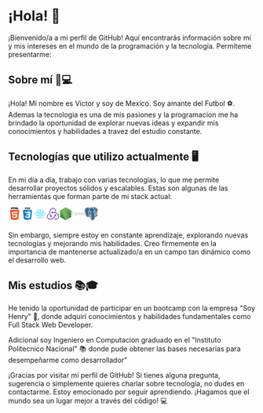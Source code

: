# ¡Hola! 👋
¡Bienvenido/a a mi perfil de GitHub! Aquí encontrarás información sobre mí y mis intereses en el mundo de la programación y la tecnología. Permíteme presentarme:

## Sobre mí 👦💻

¡Hola! Mi nombre es Victor y soy de Mexico. Soy amante del Futbol ⚽. Ademas la tecnologia es una de mis pasiones y la programacion me ha brindado la oportunidad de explorar nuevas ideas y expandir mis conocimientos y habilidades a travez del estudio constante. 

## Tecnologías que utilizo actualmente 🖥️
En mi día a día, trabajo con varias tecnologías, lo que me permite desarrollar proyectos sólidos y escalables. Estas son algunas de las herramientas que forman parte de mi stack actual:

<!-- <hr style="height: 1px; background-color: transparent; border: none; margin: 1em 0;"> -->

<img align="left" alt="HTML5" style="width: 26px; height: 26px;"
src="https://raw.githubusercontent.com/github/explore/80688e429a7d4ef2fca1e82350fe8e3517d3494d/topics/html/html.png" />

<img align="left" alt="css" style="width: 26px; height: 26px;"
src="https://raw.githubusercontent.com/github/explore/80688e429a7d4ef2fca1e82350fe8e3517d3494d/topics/css/css.png" />

<img align="left" alt="react" style="width: 26px; height: 26px;"
src="https://raw.githubusercontent.com/github/explore/80688e429a7d4ef2fca1e82350fe8e3517d3494d/topics/react/react.png" />

<img align="left" alt="redux" style="width: 26px; height: 26px;"
src="https://raw.githubusercontent.com/github/explore/80688e429a7d4ef2fca1e82350fe8e3517d3494d/topics/redux/redux.png" />

<img align="left" alt="nodejs" style="width: 26px; height: 26px;"
src="https://raw.githubusercontent.com/github/explore/80688e429a7d4ef2fca1e82350fe8e3517d3494d/topics/nodejs/nodejs.png" />

<img align="left" alt="postgresql" style="width: 26px; height: 26px;"
src="https://raw.githubusercontent.com/github/explore/80688e429a7d4ef2fca1e82350fe8e3517d3494d/topics/express/express.png" />

<img align="left" alt="postgresql" style="width: 26px; height: 26px;"
src="https://raw.githubusercontent.com/github/explore/80688e429a7d4ef2fca1e82350fe8e3517d3494d/topics/postgresql/postgresql.png" />

<br>
<br>

Sin embargo, siempre estoy en constante aprendizaje, explorando nuevas tecnologías y mejorando mis habilidades. Creo firmemente en la importancia de mantenerse actualizado/a en un campo tan dinámico como el desarrollo web.

## Mis estudios 📚🎓

He tenido la oportunidad de participar en un bootcamp con la empresa "Soy Henry" 🚀, donde adquirí conocimientos y habilidades fundamentales como Full Stack Web Developer. 

Adicional soy Ingeniero en Computacion graduado en el "Instituto Politecnico Nacional" 📚 donde pude obtener las bases necesarias para desempeñarme como desarrollador"

¡Gracias por visitar mi perfil de GitHub! Si tienes alguna pregunta, sugerencia o simplemente quieres charlar sobre tecnología, no dudes en contactarme. Estoy emocionado por seguir aprendiendo. ¡Hagamos que el mundo sea un lugar mejor a través del código! 💻